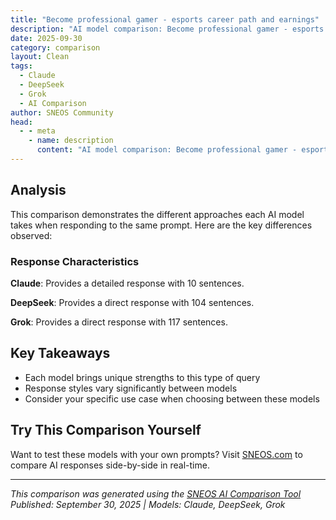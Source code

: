 ```yaml
---
title: "Become professional gamer - esports career path and earnings"
description: "AI model comparison: Become professional gamer - esports career path and earnings..."
date: 2025-09-30
category: comparison
layout: Clean
tags:
  - Claude
  - DeepSeek
  - Grok
  - AI Comparison
author: SNEOS Community
head:
  - - meta
    - name: description
      content: "AI model comparison: Become professional gamer - esports career path and earnings..."
---
```


<ChatComparison
  title="Become professional gamer - esports career path and earnings"
  prompt="Become professional gamer - esports career path and earnings"
  :responses='{"Claude": "# Professional Esports Career Guide\n\n## \uD83C\uDFAE Career Paths in Esports\n\n### **Primary Roles**\n- **Pro Player** - Compete at highest level\n- **Content Creator/Streamer** - Build audience through gameplay\n- **Coach** - Train and strategize for teams\n- **Analyst** - Break down gameplay and meta\n- **Commentator/Caster** - Provide live commentary\n- **Team Manager** - Handle operations and logistics\n\n## \uD83D\uDCB0 Earning Potential\n\n### **Professional Players**\n- **Tier 1 (Top 1%)**: $100K - $500K\u002B annually\n- **Tier 2 (Semi-pro)**: $30K - $100K annually \n- **Tier 3 (Amateur)**: $5K - $30K annually\n\n### **Additional Revenue Streams**\n- Tournament prize pools\n- Team salaries\n- Sponsorship deals\n- Streaming revenue\n- Merchandise sales\n- Coaching fees\n\n## \uD83C\uDFC6 Popular Competitive Games\n\n### **High Earning Potential**\n- **League of Legends** - Established leagues, high viewership\n- **Counter-Strike 2** - Major tournaments, consistent scene\n- **Valorant** - Growing rapidly, backed by Riot Games\n- **Dota 2** - Largest prize pools in esports\n- **Fortnite** - Massive tournaments, broad appeal\n\n## \uD83D\uDCC8 Steps to Go Professional\n\n### **1. Master Your Game (6-12 months)**\n- Choose 1-2 games maximum\n- Practice 6-8 hours daily minimum\n- Study professional gameplay\n- Learn game mechanics deeply\n\n### **2. Build Competitive Foundation**\n- Reach top 1-5% in ranked play\n- Join amateur tournaments\n- Network with other players\n- Create highlight reels\n\n### **3. Gain Recognition**\n- Stream consistently on Twitch/YouTube\n- Participate in online qualifiers\n- Join or form a competitive team\n- Engage with community\n\n### **4. Professional Development**\n- Find sponsorships\n- Sign with talent agencies\n- Negotiate team contracts\n- Diversify income streams\n\n## \u26A0\uFE0F Reality Check\n\n### **Challenges**\n- **Extremely competitive** - Millions competing for few spots\n- **Short career span** - Peak performance typically 18-25 years old\n- **Inconsistent income** - High variance in earnings\n- **Physical/mental strain** - Repetitive stress, burnout common\n- **No guaranteed benefits** - Health insurance, retirement planning needed\n\n### **Success Rates**\n- Less than 1% of players earn living wage\n- Average career length: 2-4 years\n- Most pros need backup plans\n\n## \uD83D\uDEE0\uFE0F Essential Skills\n\n### **Gaming Skills**\n- Lightning-fast reflexes\n- Strategic thinking\n- Team communication\n- Pressure management\n- Continuous learning mindset\n\n### **Business Skills**\n- Personal branding\n- Social media management\n- Financial planning\n- Contract negotiation\n- Public speaking\n\n## \uD83D\uDCA1 Alternative Paths\n\n### **Industry Careers**\n- Game development\n- Esports journalism\n- Event production\n- Marketing/PR\n- Tournament organization\n- Talent management\n\n### **Content Creation**\n- Educational content\n- Entertainment streaming\n- YouTube tutorials\n- Podcast hosting\n- Social media influence\n\n## \uD83D\uDCCB Action Plan\n\n### **Month 1-3: Foundation**\n- [ ] Choose your primary game\n- [ ] Set up proper gaming equipment\n- [ ] Create training schedule\n- [ ] Start streaming/recording\n\n### **Month 4-6: Competition**\n- [ ] Enter amateur tournaments\n- [ ] Join gaming communities\n- [ ] Find practice partners\n- [ ] Build online presence\n\n### **Month 7-12: Growth**\n- [ ] Seek team opportunities\n- [ ] Apply for sponsorships\n- [ ] Attend gaming events\n- [ ] Develop backup skills\n\n## \uD83C\uDFAF Key Success Factors\n\n1. **Start young** (ideally teens/early 20s)\n2. **Treat it like a business** from day one\n3. **Develop multiple skills** beyond just playing\n4. **Build strong personal brand**\n5. **Have realistic timeline** and backup plans\n6. **Maintain physical/mental health**\n\n## \uD83D\uDCBC Financial Planning\n\n- Save aggressively during peak earning years\n- Diversify income sources\n- Plan for career transition by age ", "DeepSeek": "Of course. Here is a comprehensive guide to the esports career path and earnings, presented with the reality, challenges, and opportunities of becoming a professional gamer.\n\n---\n\n### **The Reality Check: It\u0027s Not Just Playing Games**\n\nFirst and foremost, understand that a career in esports is not about casually playing your favorite game. It is a high-stakes, high-stress, and incredibly demanding profession. It requires:\n* **Elite Skill:** You must be in the top 0.01% of players.\n* **Intense Discipline:** 8-12 hours of structured practice (scrims, VOD review, solo queue) daily.\n* **Mental Fortitude:** Handling immense pressure, public criticism, and toxic environments.\n* **Sacrifice:** Social life, traditional career paths, and often physical health can suffer.\n\n---\n\n### **The Esports Career Path: A Step-by-Step Journey**\n\nThe path is non-linear and varies by game, but it generally follows this progression:\n\n#### **1. The Grind (Amateur)**\n* **Activity:** You master a single game. You play ranked modes obsessively, reaching the highest tiers (e.g., Challenger in League of Legends, Radiant in VALORANT, Global Elite in CS:GO).\n* **Goal:** Get noticed. Your in-game rank is your resume.\n\n#### **2. The Semi-Pro / Contender**\n* **Activity:** You form or join an amateur team. You compete in online tournaments, qualifiers, and third-party leagues. You start building a network and a reputation.\n* **Key Step:** This is where you create a presence. Streaming on Twitch or YouTube and being active on Twitter/Discord can attract the attention of organizations.\n\n#### **3. The Professional (Pro)**\n* **Activity:** You are signed to an organization. Your life becomes structured around the team: scheduled practice (\u0022scrims\u0022), strategy sessions, physical training, and media obligations.\n* **Earnings:** You now receive a **salary** from your organization on top of any tournament winnings.\n\n#### **4. The Superstar / Franchised Player**\n* **Activity:** You are a player in a top-tier, franchised league (e.g., the LCS for League of Legends, the Overwatch League, the Call of Duty League). You have brand deals, a large fanbase, and are a household name in the scene.\n* **Earnings:** Significantly higher salaries, often guaranteed for multiple years.\n\n---\n\n### **Earnings: How Do Pro Gamers Make Money?**\n\nEarnings are highly volatile and come from multiple streams. The top 1% earn the vast majority of the money.\n\n#### **1. Salary (The Foundation)**\n* **Source:** Paid by the esports organization you are signed to.\n* **Range:**\n * **Academy/Low-Tier:** $30,000 - $60,000 per year.\n * **Mid-Tier Pro:** $60,000 - $200,000\u002B per year.\n * **Franchised League Star:** $300,000 - $1,000,000\u002B per year (excluding other income).\n* **Note:** Salaries in franchised leagues are much more stable and higher than in non-franchised scenes.\n\n#### **2. Tournament Winnings (The Jackpot)**\n* **Source:** Prize pools from competitions. These are often split between the players and the organization (typically 80/20 or 70/30 in the players\u0027 favor).\n* **Examples (Historic):**\n * **The International (Dota 2):** Winning teams have earned **$10-20\u002B million** (split 5-6 ways).\n * **Fortnite World Cup:** Bugha (solo winner) won **$3 million**.\n * **VALORANT Champions:** Winning team earns **$300,000 - $1,000,000** split among players.\n* **Reality:** Only the very top teams in the world win life-changing money. For most pros, this is an inconsistent bonus.\n\n#### **3. Streaming \u0026 Content Creation (The Safety Net)**\n* **Source:** Revenue from Twitch, YouTube, and other platforms via subscriptions, ads, donations, and sponsorships.\n* **Why it\u0027s crucial:** A pro player\u0027s competitive career is short (typically mid-20s to early 30s). A successful streaming channel can provide income long after they retire from competition. Many pros stream during their off-time.\n* **Earnings Potential:** A popular pro-player streamer can earn from **$100,000 to millions** annually from content alone.\n\n#### **4. Sponsorships \u0026 Brand Deals (The Endorsements)**\n* **Source:** Companies (gaming peripherals, energy drinks, apparel) pay players to use and promote their products.\n* **Scale:** This can range from free gear for a semi-pro to six-figure annual contracts for a superstar.\n\n#### **5. Other Revenue Streams**\n* **Coach/Analyst:** A common post-retirement path for experienced players.\n* **Broadcasting (Casting):** Becoming a commentator or analyst desk member.\n* **Social Media:** Monetizing a large following.\n\n---\n\n### **The Harsh Realities \u0026 Challenges**\n\n1. **Extremely Short Career Span:** Peak performance is typically between 16-25. Burnout, wrist injuries, and mental fatigue are rampant.\n2. **Lack of Job Security:** Rosters change constantly. A few bad tournaments can get you benched or dropped.\n3. **Intense Pressure \u0026 Scrutiny:** Every mistake is broadcast to millions and dissected on social media.\n4. **Poor Work-Life Balance:** The grind is relentless and can lead to health issues.\n5. **Oversaturated Market:** For every successful pro, there are thousands of equally skilled players who never make it.\n\n---\n\n### **Actionable Advice: How to Start**\n\n1. **Choose Your Game Wisely:** Pick one you love and that has a thriving competitive scene. Don\u0027t chase the \u0022hottest\u0022 game if you don\u0027t enjoy it.\n2. **Aim for the Top of the Ladder:** Your first goal is to hit the highest rank in the game\u0027s competitive mode. This is non-negotiable.\n3. **Treat it Like a Job:** Create a schedule. Practice with purpose\u2014don\u0027t just play mindlessly. Review your replays (VODs) to analyze mistakes.\n4. **Network:** Be active in the community. Join Discord servers, be positive, and add skilled players you meet. Form a team.\n5. **Start Competing:** Enter every online tournament and open qualifier you can. Get used to the pressure of competition.\n6. **Build a Brand:** Start a Twitch stream or a YouTube channel. Document your journey. This makes you more attractive to organizations.\n7. **Have a Backup Plan:** Do not drop out of school or quit your job until you have a signed contract and a stable income. The odds are long.\n\n### **Conclusion**\n\nA career in esports is a modern-day professional athletic career. It offers fame, fortune, and the chance to do what you love at the highest level. However, it demands an unparalleled level of dedication, talent, and mental resilience. For the tiny fraction who make it, it can be incredibly rewarding. For everyone else, the skills learned\u2014discipline, teamwork, strategic thinking\u2014are valuable in any future career.\n\n**The best approach is to pursue it passionately as a hobby with the potential to become more, while always keeping a realistic and balanced perspective on life.**", "Grok": "Becoming a professional gamer in the esports industry is a viable career path for individuals with exceptional gaming skills, dedication, and a strategic approach. The esports industry has grown exponentially over the past decade, with global revenues surpassing $1 billion annually and major tournaments offering multi-million-dollar prize pools. However, this career is highly competitive, requiring not only talent but also business acumen, personal branding, and resilience. Below, I\u2019ll outline the career path to becoming a professional gamer, potential earnings, and key steps to succeed in esports.\n\n---\n\n### **Career Path to Becoming a Professional Gamer**\n\n1. **Identify Your Game and Specialization**\n - Choose a popular esports title with a competitive scene, such as *League of Legends*, *Dota 2*, *Counter-Strike: Global Offensive (CS:GO)*, *Fortnite*, *Overwatch*, or *Valorant*. Research the game\u2019s community, tournaments, and professional leagues to ensure it aligns with your interests and skills.\n - Focus on mastering a specific role or character within the game. Specialization can make you stand out (e.g., becoming a top-tier sniper in CS:GO or a support player in League of Legends).\n\n **Key Tip**: Pick a game with a long-term competitive scene and active developer support (e.g., Riot Games, Valve, or Blizzard titles).\n\n2. **Develop Elite-Level Skills**\n - Dedicate significant time to practice (often 8\u201312 hours daily for aspiring pros). Focus on mechanics, game sense, and decision-making through in-game training, replays, and drills.\n - Play in ranked matchmaking to climb leaderboards and gain visibility. High rankings often attract attention from scouts or teams.\n - Watch professional players\u2019 streams (on platforms like Twitch or YouTube) to learn advanced strategies and meta trends.\n\n **Key Tip**: Use tools like aim trainers (e.g., Aim Lab for FPS games) or coaching services to improve specific skills.\n\n3. **Build a Personal Brand and Network**\n - Start streaming your gameplay on platforms like Twitch or YouTube to build a following. Consistency and engaging content (e.g., tutorials, highlights) can grow your audience.\n - Create social media profiles (Twitter, Instagram, Discord) to connect with fans, other players, and potential sponsors.\n - Join online communities, forums, or Discord servers related to your game to network with amateur and pro players.\n\n **Key Tip**: A strong personal brand can lead to sponsorships and team offers even before you go pro.\n\n4. **Compete in Amateur and Semi-Pro Tournaments**\n - Participate in local or online tournaments to gain experience and exposure. Many games have open qualifiers for major events (e.g., Fortnite World Cup qualifiers).\n - Join or form a team to compete in team-based games. Team chemistry and communication are critical in titles like *League of Legends* or *CS:GO*.\n - Look for amateur leagues or circuits (e.g., FACEIT for CS:GO, Clash Royale League) to test your skills against other rising players.\n\n **Key Tip**: Winning or performing well in smaller events can catch the eye of professional teams or organizations.\n\n5. **Join a Professional Team or Organization**\n - Once you\u2019ve established a reputation, approach or get scouted by esports organizations (e.g., Cloud9, Team Liquid, Fnatic). Teams often provide salaries, coaching, and access to better resources.\n - Be prepared for tryouts or to sign contracts. Understand the terms, including salary, revenue splits (from winnings or sponsorships), and obligations.\n - Some players go the solo route (common in games like *Fortnite* or *Hearthstone*), relying on tournament winnings and streaming revenue rather than team affiliations.\n\n **Key Tip**: Hire a manager or agent (if affordable) to negotiate contracts and protect your interests.\n\n6. **Maintain Performance and Adaptability**\n - Stay updated on game patches, meta shifts, and new strategies to remain competitive.\n - Focus on physical and mental health\u2014esports pros often face burnout due to long hours. Exercise, proper diet, and mental coaching can improve longevity.\n - Diversify income by streaming, creating content, or securing sponsorships, as tournament winnings can be inconsistent.\n\n **Key Tip**: Many pros transition to coaching, casting, or content creation after their competitive peak, so plan for the future.\n\n---\n\n### **Earnings in Esports**\n\nEarnings for professional gamers vary widely based on skill level, game, region, and revenue streams. Here\u2019s a breakdown of potential income sources and figures:\n\n1. **Tournament Winnings**\n - Prize pools for major esports events can range from thousands to millions of dollars. For example:\n - *The International* (Dota 2) has awarded over $40 million in a single event, with top teams earning millions.\n - *Fortnite World Cup* offered a $3 million prize for the solo winner in 2019.\n - Most pros share winnings with their team and organization (often a 60/40 or 50/50 split).\n - Average annual tournament earnings:\n - Top-tier players: $100,000\u2013$1,000,000\u002B\n - Mid-tier players: $10,000\u2013$50,000\n - Amateur/lower-tier: $0\u2013$5,000\n\n2. **Team Salaries**\n - Professional teams often pay base salaries, especially in structured leagues like the *Overwatch League* or *League of Legends Championship Series (LCS)*.\n - Salaries range from:\n - Top leagues (e.g., LCS, LEC): $50,000\u2013$500,000 per year\n - Smaller teams/lower tiers: $1,000\u2013$10,000 per year or no salary (purely prize-based)\n - Some organizations provide housing, travel expenses, and bonuses.\n\n3. **Streaming and Content Creation**\n - Platforms like Twitch and YouTube can generate significant revenue through subscriptions, donations, ads, and sponsorships.\n - Top streamers who are also pros (e.g., Ninja, shroud) earn $500,000\u2013$5 million\u002B annually.\n - Average pro streamers: $10,000\u2013$100,000 per year, depending on audience size.\n\n4. **Sponsorships and Endorsements**\n - Brands (e.g., Red Bull, Intel, HyperX) sponsor players to promote products, especially if they have a large social media following.\n - Earnings from sponsorships:\n - High-profile players: $50,000\u2013$1 million\u002B per deal\n - Mid-tier players: $1,000\u2013$10,000 per deal\n - Deals often include gear (PCs, peripherals) alongside cash payments.\n\n5. **Merchandise and Other Income**\n - Some players sell branded merchandise (e.g., apparel, mousepads) or offer coaching services.\n - Potential earnings: $1,000\u2013$50,000\u002B annually, depending on fanbase size.\n\n**Overall Earnings Estimate**:\n- **Top 1% (Global Superstars)**: $1 million\u2013$10 million\u002B per year (e.g., players like Faker in *League of Legends* or Bugha in *Fortnite*).\n- **Top 10% (Established Pros)**: $100,000\u2013$500,000 per year.\n- **Mid-Tier Pros**: $20,000\u2013$100,000 per year.\n- **Amateurs/Struggling Pros**: $0\u2013$10,000 per year, often supplemented by other jobs.\n\n**Note**: Earnings are inconsistent, and many pros face financial instability due to short career spans (often 5\u201310 years) and reliance on performance.\n\n---\n\n### **Challenges and Considerations**\n- **High Competition**: Only a tiny fraction of gamers reach professional status. For every success story, thousands fail to break through.\n- **Short Career Span**: Peak performance often lasts until the mid-to-late 20s due to reaction time decline and burnout.\n- **Financial Risk**: Early in your career, you may need to invest in equipment, travel, and entry fees with no guaranteed return.\n- **Mental and Physical Strain**: Long hours, stress from competition, and online harassment can take a toll. Many pros work with therapists or coaches.\n\n---\n\n### **Actionable Steps to Start Today**\n1. Commit to a single game and aim to reach the top 1% in ranked play within 6\u201312 months.\n2. Invest in quality gear (PC/console, high-refresh-rate monitor, ergonomic setup) to optimize performance.\n3. Stream your gameplay at least 3\u20135 times a week to build a small audience and learn content creation.\n4. Enter online tournaments or qualifiers through platforms like Battlefy, Toornament, or game-specific hubs.\n5. Connect with other aspiring players to form teams or find mentors who can guide you.\n\n---\n\n### **Resources and Tools**\n- **Streaming Platforms**: Twitch.tv, YouTube Gaming\n- **Tournament Platforms**: FACEIT, ESEA, Battlefy\n- **Training Tools**: Aim Lab, KovaaK\u2019s (FPS training), custom game modes\n- **Esports News**: HLTV.org (CS:GO), Dot Esports, Liquipedia\n- **Networking**: Discord servers, Reddit communities (e.g., r/GlobalOffensive, r/LeagueofLegends)\n\n---\n\nBecoming a professional gamer requires grit, adaptability, and a willingness to treat gaming as a full-time job. While the potential earnings are lucrative for the best players, the journey is challenging, and success is not guaranteed. Focus on skill development, branding, and networking, and always have a backup plan (education or other career paths) to mitigate risks. If you\u2019re passionate and willing to put in the work, an esports career can be incredibly rewarding. What game are you focusing on, and what\u2019s your current skill level? I can tailor further advice based on that!"}' 
  published-date="22:46"
/>

## Analysis

This comparison demonstrates the different approaches each AI model takes when responding to the same prompt. Here are the key differences observed:

### Response Characteristics

**Claude**: Provides a detailed response with 10 sentences. 

**DeepSeek**: Provides a direct response with 104 sentences. 

**Grok**: Provides a direct response with 117 sentences. 

## Key Takeaways

- Each model brings unique strengths to this type of query
- Response styles vary significantly between models
- Consider your specific use case when choosing between these models

## Try This Comparison Yourself

Want to test these models with your own prompts? Visit [SNEOS.com](https://sneos.com) to compare AI responses side-by-side in real-time.

---

*This comparison was generated using the [SNEOS AI Comparison Tool](https://sneos.com)*
*Published: September 30, 2025 | Models: Claude, DeepSeek, Grok*
